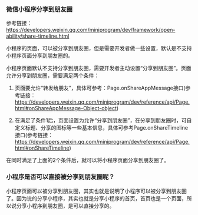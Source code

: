 ### 微信小程序分享到朋友圈

参考链接：https://developers.weixin.qq.com/miniprogram/dev/framework/open-ability/share-timeline.html

小程序的页面，可以被分享到朋友圈，但是需要开发者做一些设置，默认是不支持小程序页面分享到朋友圈的。

小程序页面默认不支持分享到朋友圈，需要开发者主动设置“分享到朋友圈”。页面允许分享到朋友圈，需要满足两个条件：

1. 页面要允许“转发给朋友”，具体可参考：Page.onShareAppMessage接口(参考链接：https://developers.weixin.qq.com/miniprogram/dev/reference/api/Page.html#onShareAppMessage-Object-object)

2. 在满足了条件1后，页面设置为允许“分享到朋友圈”，在分享到朋友圈时，可自定义标题、分享的图标等一些基本信息，具体可参考Page.onShareTimeline接口(参考链接：https://developers.weixin.qq.com/miniprogram/dev/reference/api/Page.html#onShareTimeline)

在同时满足了上面的2个条件后，就可以将小程序页面分享到朋友圈了。

### 小程序是否可以直接被分享到朋友圈呢？

小程序页面可以被分享到朋友圈，其实也就是说明了小程序可以被分享到朋友圈了。因为说的分享小程序，其实也就是分享小程序的首页，首页也是一个页面，所以说分享小程序到朋友圈，是可以直接分享的。
